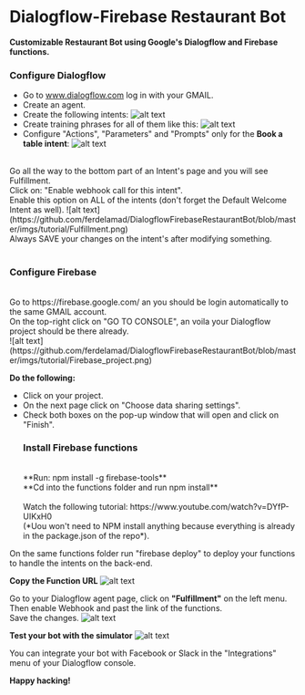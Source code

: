 # Dialogflow-Firebase Restaurant Bot

**Customizable Restaurant Bot using Google's Dialogflow and Firebase functions.**

### Configure Dialogflow <br />

- Go to www.dialogflow.com log in with your GMAIL.
- Create an agent.
- Create the following intents:
  ![alt text](https://github.com/ferdelamad/DialogflowFirebaseRestaurantBot/blob/master/imgs/tutorial/Intents.png)
- Create training phrases for all of them like this:
  ![alt text](https://github.com/ferdelamad/DialogflowFirebaseRestaurantBot/blob/master/imgs/tutorial/TrainingP.png)
- Configure "Actions", "Parameters" and "Prompts" only for the **Book a table intent**:
  ![alt text](https://github.com/ferdelamad/DialogflowFirebaseRestaurantBot/blob/master/imgs/tutorial/ActionsAndParameters.png)

<br />
Go all the way to the bottom part of an Intent's page and you will see Fulfillment.<br />
Click on: "Enable webhook call for this intent".<br />
Enable this option on ALL of the intents (don't forget the Default Welcome Intent as well).
![alt text](https://github.com/ferdelamad/DialogflowFirebaseRestaurantBot/blob/master/imgs/tutorial/Fulfillment.png)
<br />
Always SAVE your changes on the intent's after modifying something.<br />
<br />

### Configure Firebase <br />
<br />
Go to https://firebase.google.com/ an you should be login automatically to the same GMAIL account.<br />
On the top-right click on "GO TO CONSOLE", an voila your Dialogflow project should be there already.<br />
![alt text](https://github.com/ferdelamad/DialogflowFirebaseRestaurantBot/blob/master/imgs/tutorial/Firebase_project.png)<br />

**Do the following:**

- Click on your project.
- On the next page click on "Choose data sharing settings".
- Check both boxes on the pop-up window that will open and click on "Finish".
  <br />
  ### Install Firebase functions <br />
  <br />
  **Run: npm install -g firebase-tools**<br />
  **Cd into the functions folder and run npm install**<br />
  <br />
  Watch the following tutorial: https://www.youtube.com/watch?v=DYfP-UIKxH0<br />
  (*Uou won't need to NPM install anything because everything is already in the package.json of the repo*). <br />

On the same functions folder run "firebase deploy" to deploy your functions to handle the intents on the back-end.<br />

**Copy the Function URL**
![alt text](https://github.com/ferdelamad/DialogflowFirebaseRestaurantBot/blob/master/imgs/tutorial/FunctionURL.png)

Go to your Dialogflow agent page, click on **"Fulfillment"** on the left menu.<br />
Then enable Webhook and past the link of the functions.<br />
Save the changes.
![alt text](https://github.com/ferdelamad/DialogflowFirebaseRestaurantBot/blob/master/imgs/tutorial/Webhook.png)

**Test your bot with the simulator**
![alt text](https://github.com/ferdelamad/DialogflowFirebaseRestaurantBot/blob/master/imgs/tutorial/Simulator.png)

You can integrate your bot with Facebook or Slack in the "Integrations" menu of your Dialogflow console.

**Happy hacking!**
